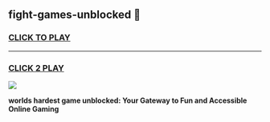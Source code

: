 
## fight-games-unblocked 👋
<h3>
<a href="https://premium.freeplayer.one?title=fight-games-unblocked&ref=14F">CLICK TO PLAY</a></h3>
<hr>

<h3>
<a href="https://premium.freeplayer.one?title=fight-games-unblocked&ref=14F">CLICK 2 PLAY</a>
  
</h3>

<a href="https://premium.freeplayer.one?title=fight-games-unblocked&ref=12F/"><img src="https://clearcache.store/games.png"></a>


**worlds hardest game unblocked: Your Gateway to Fun and Accessible Online Gaming**

